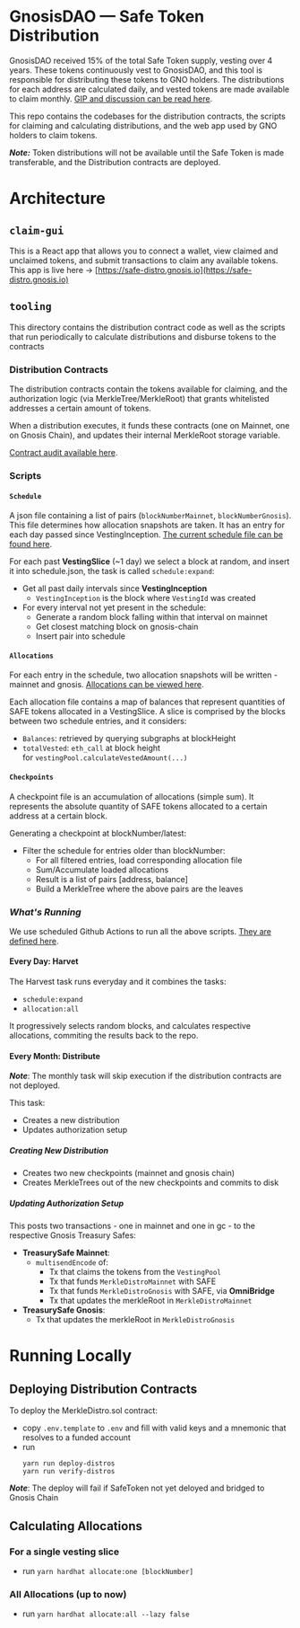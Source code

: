 # GnosisDAO — Safe Token Distribution

GnosisDAO received 15% of the total Safe Token supply, vesting over 4 years. These tokens continuously vest to GnosisDAO, and this tool is responsible for distributing these tokens to GNO holders. The distributions for each address are calculated daily, and vested tokens are made available to claim monthly. [GIP and discussion can be read here](https://forum.gnosis.io/t/gip-64-should-gnosisdao-distribute-safe-tokens-to-incentivize-decentralizing-gnosis-chain/5896).

This repo contains the codebases for the distribution contracts, the scripts for claiming and calculating distributions, and the web app used by GNO holders to claim tokens.

**_Note:_** Token distributions will not be available until the Safe Token is made transferable, and the Distribution contracts are deployed.

# Architecture

## `claim-gui`

This is a React app that allows you to connect a wallet, view claimed and unclaimed tokens, and submit transactions to claim any available tokens. This app is live here -> [https://safe-distro.gnosis.io](https://safe-distro.gnosis.io)

## `tooling`

This directory contains the distribution contract code as well as the scripts that run periodically to calculate distributions and disburse tokens to the contracts

### Distribution Contracts

The distribution contracts contain the tokens available for claiming, and the authorization logic (via MerkleTree/MerkleRoot) that grants whitelisted addresses a certain amount of tokens.

When a distribution executes, it funds these contracts (one on Mainnet, one on Gnosis Chain), and updates their internal MerkleRoot storage variable.

[Contract audit available here](/tooling/contracts/audits/SafeTokenDistributionNov2022.pdf).

### Scripts

#### `Schedule`

A json file containing a list of pairs (`blockNumberMainnet`, `blockNumberGnosis`). This file determines how allocation snapshots are taken. It has an entry for each day passed since VestingInception. [The current schedule file can be found here](tooling/_harvest/schedule.json).

For each past **VestingSlice** (~1 day) we select a block at random, and insert it into schedule.json, the task is called `schedule:expand`:

- Get all past daily intervals since **VestingInception**
  - `VestingInception` is the block where `VestingId` was created
- For every interval not yet present in the schedule:
  - Generate a random block falling within that interval on mainnet
  - Get closest matching block on gnosis-chain
  - Insert pair into schedule

#### `Allocations`

For each entry in the schedule, two allocation snapshots will be written - mainnet and gnosis. [Allocations can be viewed here](tooling/_harvest/allocations).

Each allocation file contains a map of balances that represent quantities of SAFE tokens allocated in a VestingSlice. A slice is comprised by the blocks between two schedule entries, and it considers:

- `Balances`: retrieved by querying subgraphs at blockHeight
- `totalVested`: `eth_call` at block height for `vestingPool.calculateVestedAmount(...)`

#### `Checkpoints`

A checkpoint file is an accumulation of allocations (simple sum). It represents the absolute quantity of SAFE tokens allocated to a certain address at a certain block.

Generating a checkpoint at blockNumber/latest:

- Filter the schedule for entries older than blockNumber:
  - For all filtered entries, load corresponding allocation file
  - Sum/Accumulate loaded allocations
  - Result is a list of pairs [address, balance]
  - Build a MerkleTree where the above pairs are the leaves

### **_What's Running_**

We use scheduled Github Actions to run all the above scripts. [They are defined here](.github/workflows).

#### Every Day: Harvet

The Harvest task runs everyday and it combines the tasks:

- `schedule:expand`
- `allocation:all`

It progressively selects random blocks, and calculates respective allocations, commiting the results back to the repo.

#### Every Month: Distribute

**_Note_**: The monthly task will skip execution if the distribution contracts are not deployed.

This task:

- Creates a new distribution
- Updates authorization setup

##### Creating New Distribution

- Creates two new checkpoints (mainnet and gnosis chain)
- Creates MerkleTrees out of the new checkpoints and commits to disk

##### Updating Authorization Setup

This posts two transactions - one in mainnet and one in gc - to the respective Gnosis Treasury Safes:

- **TreasurySafe Mainnet**:
  - `multisendEncode` of:
    - Tx that claims the tokens from the `VestingPool`
    - Tx that funds `MerkleDistroMainnet` with SAFE
    - Tx that funds `MerkleDistroGnosis` with SAFE, via **OmniBridge**
    - Tx that updates the merkleRoot in `MerkleDistroMainnet`
- **TreasurySafe Gnosis**:
  - Tx that updates the merkleRoot in `MerkleDistroGnosis`

# Running Locally

## Deploying Distribution Contracts

To deploy the MerkleDistro.sol contract:

- copy `.env.template` to `.env` and fill with valid keys and a mnemonic that resolves to a funded account
- run
  ```
  yarn run deploy-distros
  yarn run verify-distros
  ```

**_Note_**: The deploy will fail if SafeToken not yet deloyed and bridged to Gnosis Chain

## Calculating Allocations

### For a single vesting slice

- run `yarn hardhat allocate:one [blockNumber]`

### All Allocations (up to now)

- run `yarn hardhat allocate:all --lazy false`
